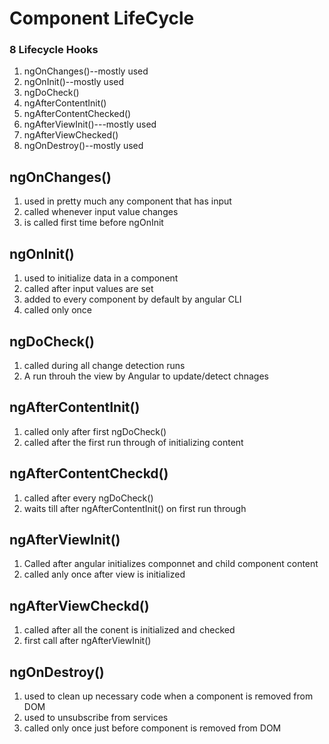 # Component LifeCycle

### 8 Lifecycle Hooks



1. ngOnChanges()--mostly used
2. ngOnInit()--mostly used
3. ngDoCheck()
4. ngAfterContentInit()
5. ngAfterContentChecked()
6. ngAfterViewInit()---mostly used
7. ngAfterViewChecked()
8. ngOnDestroy()--mostly used

## ngOnChanges()
1. used in pretty much any component that has input 
2. called whenever input value changes
3. is called first time before ngOnInit

## ngOnInit()
1. used to initialize data in a component
2. called after input values are set
3. added to every component by default by angular CLI
4. called only once

## ngDoCheck()
1. called during all change detection runs
2. A run throuh the view by Angular to update/detect chnages

## ngAfterContentInit()
1. called only after first ngDoCheck()
2. called after the first run through of initializing content

## ngAfterContentCheckd()
1. called after every ngDoCheck()
2. waits till after ngAfterContentInit() on first run through

## ngAfterViewInit()
1. Called after angular initializes componnet and child component content
2. called anly once after view is initialized

## ngAfterViewCheckd()
1. called after all the conent is initialized and checked
2. first call after ngAfterViewInit()

## ngOnDestroy()

1. used to clean up necessary code when a component is removed from DOM
2. used to unsubscribe from services
3. called only once just before component is removed from DOM

